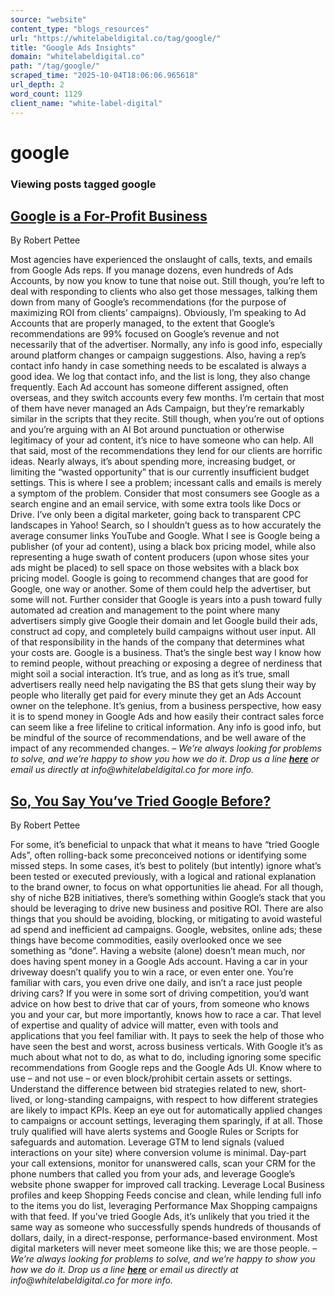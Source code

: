 ```yaml
---
source: "website"
content_type: "blogs_resources"
url: "https://whitelabeldigital.co/tag/google/"
title: "Google Ads Insights"
domain: "whitelabeldigital.co"
path: "/tag/google/"
scraped_time: "2025-10-04T18:06:06.965618"
url_depth: 2
word_count: 1129
client_name: "white-label-digital"
---
```


# google

### Viewing posts tagged google

## [Google is a For-Profit Business](https://whitelabeldigital.co/google-is-a-for-profit-business/)

By Robert Pettee

Most agencies have experienced the onslaught of calls, texts, and emails from Google Ads reps. If you manage dozens, even hundreds of Ads Accounts, by now you know to tune that noise out. Still though, you’re left to deal with responding to clients who also get those messages, talking them down from many of Google’s recommendations (for the purpose of maximizing ROI from clients’ campaigns). Obviously, I’m speaking to Ad Accounts that are properly managed, to the extent that Google’s recommendations are 99% focused on Google’s revenue and not necessarily that of the advertiser. Normally, any info is good info, especially around platform changes or campaign suggestions. Also, having a rep’s contact info handy in case something needs to be escalated is always a good idea. We log that contact info, and the list is long, they also change frequently. Each Ad account has someone different assigned, often overseas, and they switch accounts every few months. I’m certain that most of them have never managed an Ads Campaign, but they’re remarkably similar in the scripts that they recite. Still though, when you’re out of options and you’re arguing with an AI Bot around punctuation or otherwise legitimacy of your ad content, it’s nice to have someone who can help. All that said, most of the recommendations they lend for our clients are horrific ideas. Nearly always, it’s about spending more, increasing budget, or limiting the “wasted opportunity” that is our currently insufficient budget settings. This is where I see a problem; incessant calls and emails is merely a symptom of the problem. Consider that most consumers see Google as a search engine and an email service, with some extra tools like Docs or Drive. I’ve only been a digital marketer, going back to transparent CPC landscapes in Yahoo! Search, so I shouldn’t guess as to how accurately the average consumer links YouTube and Google. What I see is Google being a publisher (of your ad content), using a black box pricing model, while also representing a huge swath of content producers (upon whose sites your ads might be placed) to sell space on those websites with a black box pricing model. Google is going to recommend changes that are good for Google, one way or another. Some of them could help the advertiser, but some will not. Further consider that Google is years into a push toward fully automated ad creation and management to the point where many advertisers simply give Google their domain and let Google build their ads, construct ad copy, and completely build campaigns without user input. All of that responsibility in the hands of the company that determines what your costs are. Google is a business. That’s the single best way I know how to remind people, without preaching or exposing a degree of nerdiness that might soil a social interaction. It’s true, and as long as it’s true, small advertisers really need help navigating the BS that gets slung their way by people who literally get paid for every minute they get an Ads Account owner on the telephone. It’s genius, from a business perspective, how easy it is to spend money in Google Ads and how easily their contract sales force can seem like a free lifeline to critical information. Any info is good info, but be mindful of the source of recommendations, and be well aware of the impact of any recommended changes. – _We’re always looking for problems to solve, and we’re happy to show you how we do it. Drop us a line [**here**](https://whitelabeldigital.co/contact/) or email us directly at _info@whitelabeldigital.co_ for more info._

## [So, You Say You’ve Tried Google Before?](https://whitelabeldigital.co/so-you-say-youve-tried-google-before/)

By Robert Pettee

For some, it’s beneficial to unpack that what it means to have “tried Google Ads”, often rolling-back some preconceived notions or identifying some missed steps. In some cases, it’s best to politely (but intently) ignore what’s been tested or executed previously, with a logical and rational explanation to the brand owner, to focus on what opportunities lie ahead. For all though, shy of niche B2B initiatives, there’s something within Google’s stack that you should be leveraging to drive new business and positive ROI. There are also things that you should be avoiding, blocking, or mitigating to avoid wasteful ad spend and inefficient ad campaigns. Google, websites, online ads; these things have become commodities, easily overlooked once we see something as “done”. Having a website (alone) doesn’t mean much, nor does having spent money in a Google Ads account. Having a car in your driveway doesn’t qualify you to win a race, or even enter one. You’re familiar with cars, you even drive one daily, and isn’t a race just people driving cars? If you were in some sort of driving competition, you’d want advice on how best to drive that car of yours, from someone who knows you and your car, but more importantly, knows how to race a car. That level of expertise and quality of advice will matter, even with tools and applications that you feel familiar with. It pays to seek the help of those who have seen the best and worst, across business verticals. With Google it’s as much about what not to do, as what to do, including ignoring some specific recommendations from Google reps and the Google Ads UI. Know where to use – and not use – or even block/prohibit certain assets or settings. Understand the difference between bid strategies related to new, short-lived, or long-standing campaigns, with respect to how different strategies are likely to impact KPIs. Keep an eye out for automatically applied changes to campaigns or account settings, leveraging them sparingly, if at all. Those truly qualified will have alerts systems and Google Rules or Scripts for safeguards and automation. Leverage GTM to lend signals (valued interactions on your site) where conversion volume is minimal. Day-part your call extensions, monitor for unanswered calls, scan your CRM for the phone numbers that called you from your ads, and leverage Google’s website phone swapper for improved call tracking. Leverage Local Business profiles and keep Shopping Feeds concise and clean, while lending full info to the items you do list, leveraging Performance Max Shopping campaigns with that feed. If you’ve tried Google Ads, it’s unlikely that you tried it the same way as someone who successfully spends hundreds of thousands of dollars, daily, in a direct-response, performance-based environment. Most digital marketers will never meet someone like this; we are those people. – _We’re always looking for problems to solve, and we’re happy to show you how we do it. Drop us a line [**here**](https://whitelabeldigital.co/contact/) or email us directly at _info@whitelabeldigital.co_ for more info._